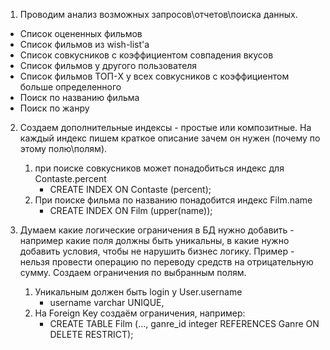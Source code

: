 1. Проводим анализ возможных запросов\отчетов\поиска данных.
* Список оцененных фильмов
* Список фильмов из wish-list'а
* Список совкусников с коэффициентом совпадения вкусов
* Список фильмов у другого пользователя
* Список фильмов ТОП-X у всех совкусников с коэффициентом больше определенного
* Поиск по названию фильма
* Поиск по жанру

2. Создаем дополнительные индексы - простые или композитные. На каждый индекс пишем краткое описание зачем он нужен (почему по этому полю\полям).
   1. при поиске совкусников может понадобиться индекс для Contaste.percent
      * CREATE INDEX ON Contaste (percent);
   2. При поиске фильма по названию понадобится индекс Film.name
      * CREATE INDEX ON Film (upper(name));

3. Думаем какие логические ограничения в БД нужно добавить - например какие поля должны быть уникальны, в какие нужно добавить условия, чтобы не нарушить бизнес логику. Пример - нельзя провести операцию по переводу средств на отрицательную сумму. Создаем ограничения по выбранным полям.
   1. Уникальным должен быть login у User.username
      * username varchar UNIQUE,
   2. На Foreign Key создаём ограничения, например:
      * CREATE TABLE Film (..., ganre_id integer REFERENCES Ganre ON DELETE RESTRICT);
